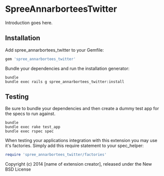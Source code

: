 SpreeAnnarborteesTwitter
========================

Introduction goes here.

Installation
------------

Add spree_annarbortees_twitter to your Gemfile:

```ruby
gem 'spree_annarbortees_twitter'
```

Bundle your dependencies and run the installation generator:

```shell
bundle
bundle exec rails g spree_annarbortees_twitter:install
```

Testing
-------

Be sure to bundle your dependencies and then create a dummy test app for the specs to run against.

```shell
bundle
bundle exec rake test_app
bundle exec rspec spec
```

When testing your applications integration with this extension you may use it's factories.
Simply add this require statement to your spec_helper:

```ruby
require 'spree_annarbortees_twitter/factories'
```

Copyright (c) 2014 [name of extension creator], released under the New BSD License
